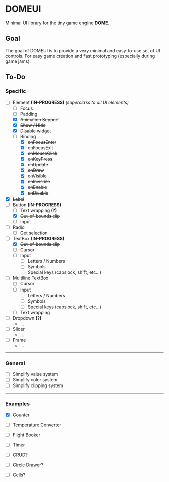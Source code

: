 # DOMEUI
Minimal UI library for the tiny game engine **[DOME](https://github.com/domeengine/dome)**.

## Goal
The goal of DOMEUI is to provide a very minimal and easy-to-use set of UI controls.
For easy game creation and fast prototyping (especially during game jams).

## To-Do

### Specific
- [ ] Element **(IN-PROGRESS)** _(superclass to all UI elements)_
  - [ ] Focus
  - [ ] Padding
  - [x] ~~Animation Support~~
  - [x] ~~Show / Hide~~
  - [x] ~~Disable widget~~
  - [ ] Binding
    - [x] ~~onFocusEnter~~
    - [x] ~~onFocusExit~~
    - [x] ~~onMouseClick~~
    - [x] ~~onKeyPress~~
    - [x] ~~onUpdate~~
    - [x] ~~onDraw~~
    - [x] ~~onVisible~~
    - [x] ~~onInvisible~~
    - [x] ~~onEnable~~
    - [x] ~~onDisable~~
- [x] ~~Label~~
- [ ] Button **(IN-PROGRESS)**
  - [ ] Text wrapping **(?)**
  - [x] ~~Out-of-bounds clip~~
  - [ ] Input
- [ ] Radio
  - [ ] Get selection
- [ ] TextBox **(IN-PROGRESS)**
  - [x] ~~Out-of-bounds clip~~
  - [ ] Cursor
  - [ ] Input
    - [ ] Letters / Numbers
    - [ ] Symbols
    - [ ] Special keys (capslock, shift, etc...)
- [ ] Multiline TextBox
  - [ ] Cursor
  - [ ] Input
    - [ ] Letters / Numbers
    - [ ] Symbols
    - [ ] Special keys (capslock, shift, etc...)
  - [ ] Text wrapping
- [ ] Dropdown **(?)**
  - ...
- [ ] Slider
  - ...
- [ ] Frame
  - ...

---

### General
- [ ] Simplify value system
- [ ] Simplify color system
- [ ] Simplify clipping system

---

### [Examples](./examples)
- [x] ~~Counter~~
- [ ] Temperature Converter
- [ ] Flight Booker
- [ ] Timer
- [ ] CRUD?
- [ ] Circle Drawer?
- [ ] Cells?

